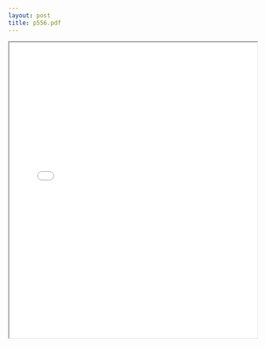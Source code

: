 ```yaml
---
layout: post
title: p556.pdf
---
```


<div class="pdf-container">
<iframe src="/ea/assets/pdfs/p556.pdf" height="600" width="100%" allowFullScreen="true"></iframe>
</div>

